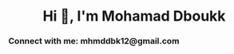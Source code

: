 <h1 align="center">Hi 👋, I'm Mohamad Dboukk</h1>
<h3 align="left">Connect with me: mhmddbk12@gmail.com</h3>
<p align="left">
</p>
